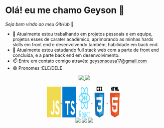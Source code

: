 <h1>Olá! eu me chamo Geyson 🧑</h1>
    <i>Seja bem vindo ao meu GitHub</i> 👋

- 🔭 Atualmente estou trabalhando em projetos pessoais e em equipe, projetos esses de carater acadêmico, aprimorando as minhas hards skills em front end e desenvolvendo também, habilidade em back end. 
- 🌱 Atualmente estou estudando full stack web com a parte de front end concluida, e a parte back end em desenvolvimento.
- 📫 Entre em contato comigo através: geysonsousa17@gmail.com
- 😄 Pronomes :ELE/DELE

 <div align="center">
  <a href="https://github.com/GeysonMes">
  <img height="180em" src="https://github-readme-stats.vercel.app/api?username=GeysonMes&show_icons=true&theme=dark&include_all_commits=true&count_private=true"/>
  <img height="180em" src="https://github-readme-stats.vercel.app/api/top-langs/?username=GeysonMes&layout=compact&langs_count=7&theme=dark"/>
</div>
  
  <div align="center" style="display: inline_block"><br >
  <img align="center" alt="Gey-Js" height="100" width="45" src="https://raw.githubusercontent.com/devicons/devicon/master/icons/javascript/javascript-plain.svg">
  <img align="center" alt="Gey-Ts" height="100" width="45" src="https://raw.githubusercontent.com/devicons/devicon/master/icons/typescript/typescript-plain.svg">
  <img  align="center" alt="Gey-rc" height="100" width="45" src="https://github.com/devicons/devicon/blob/master/icons/react/react-original-wordmark.svg">
  <img  align="center" alt="Gey-css" height="100" width="45" src="https://github.com/devicons/devicon/blob/master/icons/css3/css3-original-wordmark.svg">
  <img  align="center" alt="Gey-html" height="100" width="45" src="https://github.com/devicons/devicon/blob/master/icons/html5/html5-original-wordmark.svg">
  
   <div align="center">
      <a href="https://instagram.com/geyson.mes/" target="_blank"><img src="https://img.shields.io/badge/-Instagram-%23E4405F?style=for-the-badge&logo=instagram&logoColor=white" target="_blank"></a>
     <a href = "mailto:geysonsousa17@gmail.com"><img src="https://img.shields.io/badge/-Gmail-%23333?style=for-the-badge&logo=gmail&logoColor=white" target="_blank"></a>
  <a href="https://www.linkedin.com/in/geyson-mesquita" target="_blank"><img src="https://img.shields.io/badge/-LinkedIn-%230077B5?style=for-the-badge&logo=linkedin&logoColor=white" target="_blank"></a> 
    </div>
    
